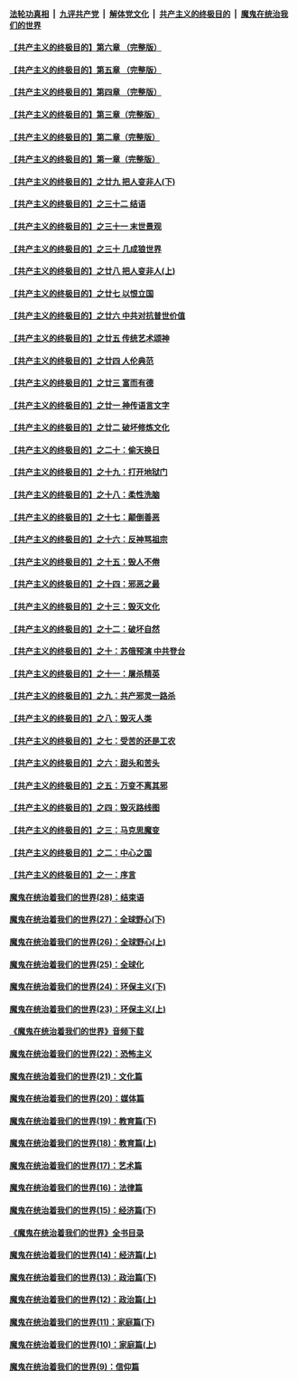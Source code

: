 

####  [法轮功真相](../../../../basic/blob/master/README.md?t=06021931) &nbsp;|&nbsp; [九评共产党](../../../../9ping.md/blob/master/README.md?t=06021931) &nbsp;|&nbsp; [解体党文化](../../../../jtdwh.md/blob/master/README.md?t=06021931)  &nbsp;|&nbsp; [共产主义的终极目的](../../../../gczydzjmd.md/blob/master/README.md?t=06021931) &nbsp;|&nbsp; [魔鬼在统治我们的世界](../../../../mgztzwmdsj.md/blob/master/README.md?t=06021931) 

#### [【共产主义的终极目的】第六章 （完整版）](../pages/nsc422/n11428913.md?t=06021931) 

#### [【共产主义的终极目的】第五章 （完整版）](../pages/nsc422/n11428912.md?t=06021931) 

#### [【共产主义的终极目的】第四章 （完整版）](../pages/nsc422/n11428907.md?t=06021931) 

#### [【共产主义的终极目的】第三章（完整版）](../pages/nsc422/n11428848.md?t=06021931) 

#### [【共产主义的终极目的】第二章（完整版）](../pages/nsc422/n11428831.md?t=06021931) 

#### [【共产主义的终极目的】第一章（完整版）](../pages/nsc422/n11417651.md?t=06021931) 

#### [【共产主义的终极目的】之廿九 把人变非人(下)](../pages/nsc422/n11344140.md?t=06021931) 

#### [【共产主义的终极目的】之三十二 结语](../pages/nsc422/n11360535.md?t=06021931) 

#### [【共产主义的终极目的】之三十一 末世景观](../pages/nsc422/n11351129.md?t=06021931) 

#### [【共产主义的终极目的】之三十 几成狼世界](../pages/nsc422/n11348280.md?t=06021931) 

#### [【共产主义的终极目的】之廿八 把人变非人(上)](../pages/nsc422/n11340492.md?t=06021931) 

#### [【共产主义的终极目的】之廿七 以恨立国](../pages/nsc422/n11336944.md?t=06021931) 

#### [【共产主义的终极目的】之廿六 中共对抗普世价值](../pages/nsc422/n11324785.md?t=06021931) 

#### [【共产主义的终极目的】之廿五 传统艺术颂神](../pages/nsc422/n11296396.md?t=06021931) 

#### [【共产主义的终极目的】之廿四 人伦典范](../pages/nsc422/n11296397.md?t=06021931) 

#### [【共产主义的终极目的】之廿三 富而有德](../pages/nsc422/n11283598.md?t=06021931) 

#### [【共产主义的终极目的】之廿一 神传语言文字](../pages/nsc422/n11263265.md?t=06021931) 

#### [【共产主义的终极目的】之廿二 破坏修炼文化](../pages/nsc422/n11245728.md?t=06021931) 

#### [【共产主义的终极目的】之二十：偷天换日](../pages/nsc422/n11238846.md?t=06021931) 

#### [【共产主义的终极目的】之十九：打开地狱门](../pages/nsc422/n11206376.md?t=06021931) 

#### [【共产主义的终极目的】之十八：柔性洗脑](../pages/nsc422/n11199994.md?t=06021931) 

#### [【共产主义的终极目的】之十七：颠倒善恶](../pages/nsc422/n11179782.md?t=06021931) 

#### [【共产主义的终极目的】之十六：反神骂祖宗](../pages/nsc422/n11166798.md?t=06021931) 

#### [【共产主义的终极目的】之十五：毁人不倦](../pages/nsc422/n11166792.md?t=06021931) 

#### [【共产主义的终极目的】之十四：邪恶之最](../pages/nsc422/n11150249.md?t=06021931) 

#### [【共产主义的终极目的】之十三：毁灭文化](../pages/nsc422/n11135227.md?t=06021931) 

#### [【共产主义的终极目的】之十二：破坏自然](../pages/nsc422/n11135214.md?t=06021931) 

#### [【共产主义的终极目的】之十：苏俄预演 中共登台](../pages/nsc422/n11118424.md?t=06021931) 

#### [【共产主义的终极目的】之十一：屠杀精英](../pages/nsc422/n11118442.md?t=06021931) 

#### [【共产主义的终极目的】之九：共产邪灵一路杀](../pages/nsc422/n11114139.md?t=06021931) 

#### [【共产主义的终极目的】之八：毁灭人类](../pages/nsc422/n11108503.md?t=06021931) 

#### [【共产主义的终极目的】之七：受苦的还是工农](../pages/nsc422/n11101809.md?t=06021931) 

#### [【共产主义的终极目的】之六：甜头和苦头](../pages/nsc422/n11096971.md?t=06021931) 

#### [【共产主义的终极目的】之五：万变不离其邪](../pages/nsc422/n11091285.md?t=06021931) 

#### [【共产主义的终极目的】之四：毁灭路线图](../pages/nsc422/n11086284.md?t=06021931) 

#### [【共产主义的终极目的】之三：马克思魔变](../pages/nsc422/n11061941.md?t=06021931) 

#### [【共产主义的终极目的】之二：中心之国](../pages/nsc422/n11047728.md?t=06021931) 

#### [【共产主义的终极目的】之一：序言](../pages/nsc422/n11086077.md?t=06021931) 

#### [魔鬼在统治着我们的世界(28)：结束语](../pages/nsc422/n10936246.md?t=06021931) 

#### [魔鬼在统治着我们的世界(27)：全球野心(下)](../pages/nsc422/n10928319.md?t=06021931) 

#### [魔鬼在统治着我们的世界(26)：全球野心(上)](../pages/nsc422/n10900318.md?t=06021931) 

#### [魔鬼在统治着我们的世界(25)：全球化](../pages/nsc422/n10788205.md?t=06021931) 

#### [魔鬼在统治着我们的世界(24)：环保主义(下)](../pages/nsc422/n10695307.md?t=06021931) 

#### [魔鬼在统治着我们的世界(23)：环保主义(上)](../pages/nsc422/n10688613.md?t=06021931) 

#### [《魔鬼在统治着我们的世界》音频下载](../pages/nsc422/n10635553.md?t=06021931) 

#### [魔鬼在统治着我们的世界(22)：恐怖主义](../pages/nsc422/n10614727.md?t=06021931) 

#### [魔鬼在统治着我们的世界(21)：文化篇](../pages/nsc422/n10597706.md?t=06021931) 

#### [魔鬼在统治着我们的世界(20)：媒体篇](../pages/nsc422/n10586579.md?t=06021931) 

#### [魔鬼在统治着我们的世界(19)：教育篇(下)](../pages/nsc422/n10564808.md?t=06021931) 

#### [魔鬼在统治着我们的世界(18)：教育篇(上)](../pages/nsc422/n10526970.md?t=06021931) 

#### [魔鬼在统治着我们的世界(17)：艺术篇](../pages/nsc422/n10499093.md?t=06021931) 

#### [魔鬼在统治着我们的世界(16)：法律篇](../pages/nsc422/n10485969.md?t=06021931) 

#### [魔鬼在统治着我们的世界(15)：经济篇(下)](../pages/nsc422/n10469975.md?t=06021931) 

#### [《魔鬼在统治着我们的世界》全书目录](../pages/nsc422/n10464261.md?t=06021931) 

#### [魔鬼在统治着我们的世界(14)：经济篇(上)](../pages/nsc422/n10457370.md?t=06021931) 

#### [魔鬼在统治着我们的世界(13)：政治篇(下)](../pages/nsc422/n10448270.md?t=06021931) 

#### [魔鬼在统治着我们的世界(12)：政治篇(上)](../pages/nsc422/n10444576.md?t=06021931) 

#### [魔鬼在统治着我们的世界(11)：家庭篇(下)](../pages/nsc422/n10440961.md?t=06021931) 

#### [魔鬼在统治着我们的世界(10)：家庭篇(上)](../pages/nsc422/n10435448.md?t=06021931) 

#### [魔鬼在统治着我们的世界(9)：信仰篇](../pages/nsc422/n10432159.md?t=06021931) 

